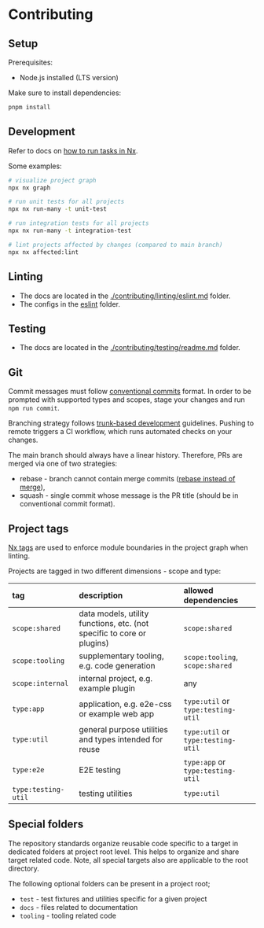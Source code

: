 # Contributing

## Setup

Prerequisites:

- Node.js installed (LTS version)

Make sure to install dependencies:

```sh
pnpm install
```

## Development

Refer to docs on [how to run tasks in Nx](https://nx.dev/core-features/run-tasks).

Some examples:

```sh
# visualize project graph
npx nx graph

# run unit tests for all projects
npx nx run-many -t unit-test

# run integration tests for all projects
npx nx run-many -t integration-test

# lint projects affected by changes (compared to main branch)
npx nx affected:lint
```

## Linting

- The docs are located in the [./contributing/linting/eslint.md](./contributing/linting/eslint.md) folder.
- The configs in the [eslint](./eslint/README.md) folder.

## Testing

- The docs are located in the [./contributing/testing/readme.md](./contributing/testing/readme.md) folder.

## Git

Commit messages must follow [conventional commits](https://conventionalcommits.org/) format.
In order to be prompted with supported types and scopes, stage your changes and run `npm run commit`.

Branching strategy follows [trunk-based development](https://www.atlassian.com/continuous-delivery/continuous-integration/trunk-based-development) guidelines.
Pushing to remote triggers a CI workflow, which runs automated checks on your changes.

The main branch should always have a linear history.
Therefore, PRs are merged via one of two strategies:

- rebase - branch cannot contain merge commits ([rebase instead of merge](https://www.atlassian.com/git/tutorials/merging-vs-rebasing)),
- squash - single commit whose message is the PR title (should be in conventional commit format).

## Project tags

[Nx tags](https://nx.dev/core-features/enforce-module-boundaries) are used to enforce module boundaries in the project graph when linting.

Projects are tagged in two different dimensions - scope and type:

| tag                 | description                                                            | allowed dependencies               |
| :------------------ | :--------------------------------------------------------------------- | :--------------------------------- |
| `scope:shared`      | data models, utility functions, etc. (not specific to core or plugins) | `scope:shared`                     |
| `scope:tooling`     | supplementary tooling, e.g. code generation                            | `scope:tooling`, `scope:shared`    |
| `scope:internal`    | internal project, e.g. example plugin                                  | any                                |
| `type:app`          | application, e.g. e2e-css or example web app                           | `type:util` or `type:testing-util` |
| `type:util`         | general purpose utilities and types intended for reuse                 | `type:util` or `type:testing-util` |
| `type:e2e`          | E2E testing                                                            | `type:app` or `type:testing-util`  |
| `type:testing-util` | testing utilities                                                      | `type:util`                        |

## Special folders

The repository standards organize reusable code specific to a target in dedicated folders at project root level.
This helps to organize and share target related code. Note, all special targets also are applicable to the root directory.

The following optional folders can be present in a project root;

- `test` - test fixtures and utilities specific for a given project
- `docs` - files related to documentation
- `tooling` - tooling related code
